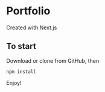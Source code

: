 # Portfolio

Created with Next.js

## To start

Download or clone from GitHub, then
```
npm install
```

Enjoy!
